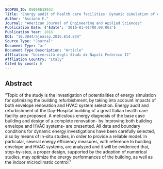 ```yaml
---
SCOPUS_ID: 85008618933
Title: "Energy audit of health care facilities: Dynamic simulation of energy performances and energy-oriented refurbishment of system and equipment for microclimatic control"
Author: "Ascione F."
Journal: "American Journal of Engineering and Applied Sciences"
Publication Date: {'$date': '2016-01-01T00:00:00Z'}
Publication Year: 2016
DOI: "10.3844/ajeassp.2016.814.834"
Source Type: "Journal"
Document Type: "ar"
Document Type Description: "Article"
Affliation: "Università degli Studi di Napoli Federico II"
Affliation Country: "Italy"
Cited by count: 6
---
```


## Abstract
"Topic of the study is the investigation of potentialities of energy simulation for optimizing the building refurbishment, by taking into account impacts of both envelope renovation and HVAC system selection. Energy audit and refurbishment of the Day-Hospital building of a great Italian health care facility are proposed. A meticulous energy diagnosis of the base case building and design of a complete renovation- by improving both building envelope and HVAC systems- are presented. All data and boundary conditions for dynamic energy investigations have been carefully selected, also by means of in-situ studies, in order to provide a reliable model. In particular, several energy efficiency measures, with reference to building envelope and HVAC systems, are analyzed and it will be evidenced that, step-by-step, a proper design, supported by the adoption of numerical studies, may optimize the energy performances of the building, as well as the indoor microclimatic control."
